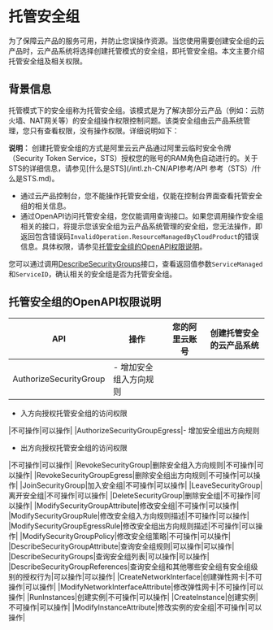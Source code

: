 # 托管安全组

为了保障云产品的服务可用，并防止您误操作资源。当您使用需要创建安全组的云产品时，云产品系统将选择创建托管模式的安全组，即托管安全组。本文主要介绍托管安全组及相关权限。

## 背景信息

托管模式下的安全组称为托管安全组。该模式是为了解决部分云产品（例如：云防火墙、NAT网关等）的安全组操作权限控制问题。该类安全组由云产品系统管理，您只有查看权限，没有操作权限。详细说明如下：

**说明：** 创建托管安全组的方式是阿里云云产品通过阿里云临时安全令牌（Security Token Service，STS）授权您的账号的RAM角色自动进行的。关于STS的详细信息，请参见[什么是STS](/intl.zh-CN/API参考/API 参考（STS）/什么是STS.md)。

-   通过云产品控制台，您不能操作托管安全组，仅能在控制台界面查看托管安全组的相关信息。
-   通过OpenAPI访问托管安全组，您仅能调用查询接口。如果您调用操作安全组相关的接口，将提示您该安全组为云产品系统管理的安全组，您无法操作，即返回包含错误码`InvalidOperation.ResourceManagedByCloudProduct`的错误信息。具体权限，请参见[托管安全组的OpenAPI权限说明](#section_7ii_37r_4kx)。

您可以通过调用[DescribeSecurityGroups](/intl.zh-CN/API参考/安全组/DescribeSecurityGroups.md)接口，查看返回值参数`ServiceManaged`和`ServiceID`，确认相关的安全组是否为托管安全组。

## 托管安全组的OpenAPI权限说明

|API|操作|您的阿里云账号|创建托管安全的云产品系统|
|---|--|-------|------------|
|AuthorizeSecurityGroup|-   增加安全组入方向规则
-   入方向授权托管安全组的访问权限

|不可操作|可以操作|
|AuthorizeSecurityGroupEgress|-   增加安全组出方向规则
-   出方向授权托管安全组的访问权限

|不可操作|可以操作|
|RevokeSecurityGroup|删除安全组入方向规则|不可操作|可以操作|
|RevokeSecurityGroupEgress|删除安全组出方向规则|不可操作|可以操作|
|JoinSecurityGroup|加入安全组|不可操作|可以操作|
|LeaveSecurityGroup|离开安全组|不可操作|可以操作|
|DeleteSecurityGroup|删除安全组|不可操作|可以操作|
|ModifySecurityGroupAttribute|修改安全组|不可操作|可以操作|
|ModifySecurityGroupRule|修改安全组入方向规则描述|不可操作|可以操作|
|ModifySecurityGroupEgressRule|修改安全组出方向规则描述|不可操作|可以操作|
|ModifySecurityGroupPolicy|修改安全组策略|不可操作|可以操作|
|DescribeSecurityGroupAttribute|查询安全组规则|可以操作|可以操作|
|DescribeSecurityGroups|查询安全组列表|可以操作|可以操作|
|DescribeSecurityGroupReferences|查询安全组和其他哪些安全组有安全组级别的授权行为|可以操作|可以操作|
|CreateNetworkInterface|创建弹性网卡|不可操作|可以操作|
|ModifyNetworkInterfaceAttribute|修改弹性网卡|不可操作|可以操作|
|RunInstances|创建实例|不可操作|可以操作|
|CreateInstance|创建实例|不可操作|可以操作|
|ModifyInstanceAttribute|修改实例的安全组|不可操作|可以操作|

